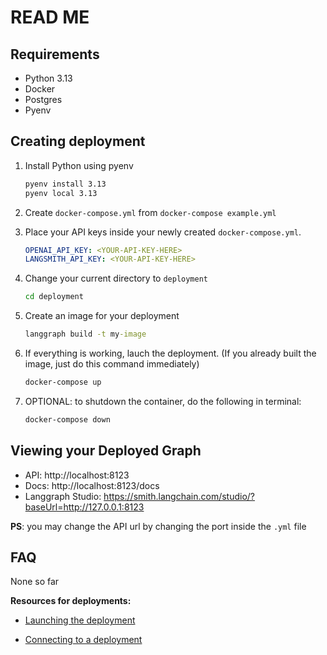 # READ ME

## Requirements
- Python 3.13
- Docker
- Postgres
- Pyenv

## Creating deployment

1. Install Python using pyenv
    ```cmd
    pyenv install 3.13
    pyenv local 3.13
    ```

2. Create `docker-compose.yml` from `docker-compose example.yml`
3. Place your API keys inside your newly created `docker-compose.yml`.

    ```yml
    OPENAI_API_KEY: <YOUR-API-KEY-HERE>
    LANGSMITH_API_KEY: <YOUR-API-KEY-HERE>
    ```

4. Change your current directory to `deployment`

    ```cmd
    cd deployment
    ```

5. Create an image for your deployment

    ```cmd
    langgraph build -t my-image
    ```

6. If everything is working, lauch the deployment. (If you already built the image, just do this command immediately)

    ```cmd
    docker-compose up
    ```

7. OPTIONAL: to shutdown the container, do the following in terminal:

    ```cmd
    docker-compose down
    ```

## Viewing your Deployed Graph

- API: http://localhost:8123
- Docs: http://localhost:8123/docs
- Langgraph Studio: https://smith.langchain.com/studio/?baseUrl=http://127.0.0.1:8123

__PS__: you may change the API url by changing the port inside the `.yml` file

## FAQ

None so far

__Resources for deployments:__

- [Launching the deployment](https://colab.research.google.com/github/langchain-ai/langchain-academy/blob/main/module-6/creating.ipynb)

- [Connecting to a deployment](https://colab.research.google.com/github/langchain-ai/langchain-academy/blob/main/module-6/connecting.ipynb)
